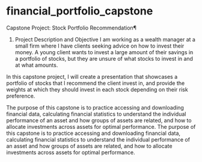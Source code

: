 # financial_portfolio_capstone
Capstone Project: Stock Portfolio Recommendation¶

1. Project Description and Objective
I am working as a wealth manager at a small firm where I have clients seeking advice on how to invest their money.
A young client wants to invest a large amount of their savings in a portfolio of stocks, but they are unsure of what stocks to invest in and at what amounts.

In this capstone project, I will create a presentation that showcases a portfolio of stocks that I recommend the client invest in, and provide the weights at which they should invest in each stock depending on their risk preference.

The purpose of this capstone is to practice accessing and downloading financial data, calculating financial statistics to understand the individual performance of an asset and how groups of assets are related, and how to allocate investments across assets for optimal performance.
The purpose of this capstone is to practice accessing and downloading financial data, calculating financial statistics to understand the individual performance of an asset and how groups of assets are related, and how to allocate investments across assets for optimal performance.
